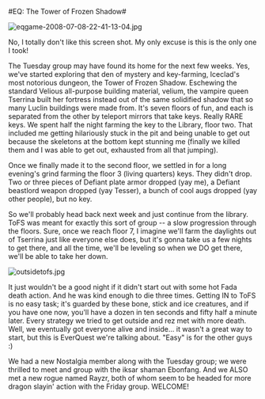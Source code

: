 #EQ: The Tower of Frozen Shadow#

![eqgame-2008-07-08-22-41-13-04.jpg](http://westkarana.com/wp-content/uploads/2008/07/eqgame-2008-07-08-22-41-13-04.jpg)

No, I totally don't like this screen shot. My only excuse is this is the only one I took!

The Tuesday group may have found its home for the next few weeks. Yes, we've started exploring that den of mystery and key-farming, Iceclad's most notorious dungeon, the Tower of Frozen Shadow. Eschewing the standard Velious all-purpose building material, velium, the vampire queen Tserrina built her fortress instead out of the same solidified shadow that so many Luclin buildings were made from. It's seven floors of fun, and each is separated from the other by teleport mirrors that take keys. Really RARE keys. We spent half the night farming the key to the Library, floor two. That included me getting hilariously stuck in the pit and being unable to get out because the skeletons at the bottom kept stunning me (finally we killed them and I was able to get out, exhausted from all that jumping).

Once we finally made it to the second floor, we settled in for a long evening's grind farming the floor 3 (living quarters) keys. They didn't drop. Two or three pieces of Defiant plate armor dropped (yay me), a Defiant beastlord weapon dropped (yay Tesser), a bunch of cool augs dropped (yay other people), but no key.

So we'll probably head back next week and just continue from the library. ToFS was meant for exactly this sort of group -- a slow progression through the floors. Sure, once we reach floor 7, I imagine we'll farm the daylights out of Tserrina just like everyone else does, but it's gonna take us a few nights to get there, and all the time, we'll be leveling so when we DO get there, we'll be able to take her down.

![outsidetofs.jpg](http://westkarana.com/wp-content/uploads/2008/07/outsidetofs.jpg)

It just wouldn't be a good night if it didn't start out with some hot Fada death action. And he was kind enough to die three times. Getting IN to ToFS is no easy task; it's guarded by these bone, stick and ice creatures, and if you have one now, you'll have a dozen in ten seconds and fifty half a minute later. Every strategy we tried to get outside and rez met with more death. Well, we eventually got everyone alive and inside... it wasn't a great way to start, but this is EverQuest we're talking about. "Easy" is for the other guys :)

We had a new Nostalgia member along with the Tuesday group; we were thrilled to meet and group with the iksar shaman Ebonfang. And we ALSO met a new rogue named Rayzr, both of whom seem to be headed for more dragon slayin' action with the Friday group. WELCOME!
